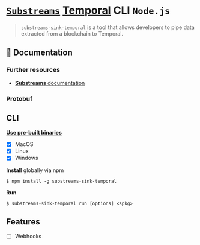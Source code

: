# [`Substreams`](https://substreams.streamingfast.io/) [Temporal](https://temporal.io/) CLI `Node.js`

<!-- [<img alt="github" src="" height="20">](https://github.com/pinax-network/substreams-sink-temporal) -->
<!-- [<img alt="npm" src="" height="20">](https://www.npmjs.com/package/substreams-sink-temporal) -->
<!-- [<img alt="GitHub Workflow Status" src="" height="20">](https://github.com/pinax-network/substreams-sink-temporal/actions?query=branch%3Amain) -->

> `substreams-sink-temporal` is a tool that allows developers to pipe data extracted from a blockchain to Temporal.

## 📖 Documentation

<!-- ### https://www.npmjs.com/package/substreams-sink-temporal -->

### Further resources

- [**Substreams** documentation](https://substreams.streamingfast.io)

### Protobuf

## CLI
[**Use pre-built binaries**](https://github.com/pinax-network/substreams-sink-temporal/releases)
- [x] MacOS
- [x] Linux
- [x] Windows

**Install** globally via npm

```
$ npm install -g substreams-sink-temporal
```

**Run**
```
$ substreams-sink-temporal run [options] <spkg>
```
## Features

- [ ] Webhooks